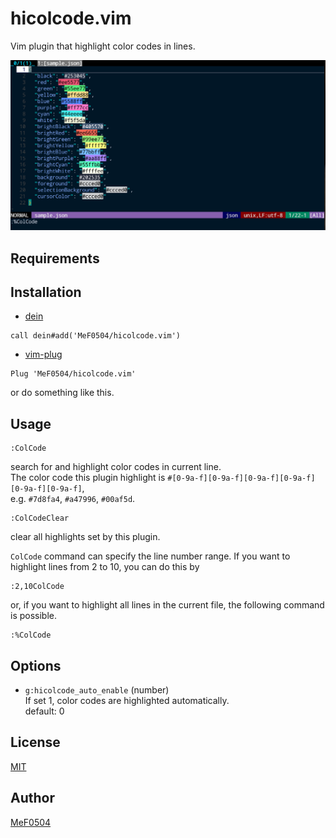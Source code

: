 # hicolcode.vim

Vim plugin that highlight color codes in lines.

![colcode](images/hicolcode1.png)

## Requirements

## Installation

- [dein](https://github.com/Shougo/dein.vim)
```vim
call dein#add('MeF0504/hicolcode.vim')
```
- [vim-plug](https://github.com/junegunn/vim-plug)
```vim
Plug 'MeF0504/hicolcode.vim'
```
or do something like this.

## Usage

```vim
:ColCode
```
search for and highlight color codes in current line.  
The color code this plugin highlight is `#[0-9a-f][0-9a-f][0-9a-f][0-9a-f][0-9a-f][0-9a-f]`,  
e.g. `#7d8fa4`, `#a47996`, `#00af5d`.

```vim
:ColCodeClear
```
clear all highlights set by this plugin.

`ColCode` command can specify the line number range.
If you want to highlight lines from 2 to 10, you can do this by
```vim
:2,10ColCode
```
or, if you want to highlight all lines in the current file, the following command is possible.
```vim
:%ColCode
```
## Options

- `g:hicolcode_auto_enable` (number)  
    If set 1, color codes are highlighted automatically.  
    default: 0

## License
[MIT](https://github.com/MeF0504/hicolcode.vim/blob/main/LICENSE)

## Author
[MeF0504](https://github.com/MeF0504)

